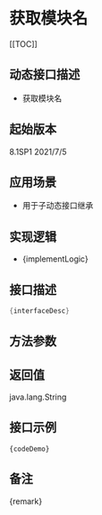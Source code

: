 # 获取模块名 

[[TOC]]

## 动态接口描述

- 获取模块名

## 起始版本
8.1SP1
2021/7/5

## 应用场景
- 用于子动态接口继承

## 实现逻辑
- {implementLogic}

## 接口描述
```java
{interfaceDesc}
```
## 方法参数


## 返回值
java.lang.String


## 接口示例
```
{codeDemo}
```

## 备注
{remark}

